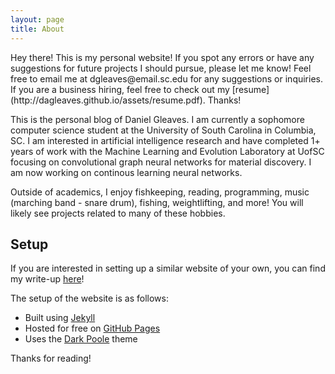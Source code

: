 ```yaml
---
layout: page
title: About
---
```


<p class="message">
  Hey there! This is my personal website! If you spot any errors or have any suggestions for future projects I should pursue, please let me know! Feel free to email me at dgleaves@email.sc.edu for any suggestions or inquiries. If you are a business hiring, feel free to check out my [resume](http://dagleaves.github.io/assets/resume.pdf). Thanks!
</p>

This is the personal blog of Daniel Gleaves. I am currently a sophomore computer science student at the University of South Carolina in Columbia, SC. I am interested in artificial intelligence research and have completed 1+ years of work with the Machine Learning and Evolution Laboratory at UofSC focusing on convolutional graph neural networks for material discovery. I am now working on continous learning neural networks.

Outside of academics, I enjoy fishkeeping, reading, programming, music (marching band - snare drum), fishing, weightlifting, and more! You will likely see projects related to many of these hobbies.

## Setup

If you are interested in setting up a similar website of your own, you can find my write-up [here](https://dagleaves.github.io/2022/01/11/setup-website)! 

The setup of the website is as follows:

- Built using [Jekyll](https://jekyllrb.com)
- Hosted for free on [GitHub Pages](https://pages.github.com)
- Uses the [Dark Poole](https://github.com/andrewhwanpark/dark-poole) theme

Thanks for reading!
